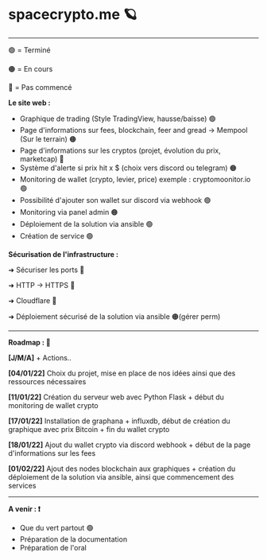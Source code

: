 # spacecrypto.me 🪐

---

🟢 = Terminé

🟠 = En cours

🔴 = Pas commencé

**Le site web :**

- Graphique de trading (Style TradingView, hausse/baisse) 🟢
- Page d'informations sur fees, blockchain, feer and gread -> Mempool (Sur le terrain) 🟠
- Page d'informations sur les cryptos (projet, évolution du prix, marketcap) 🔴
- Système d'alerte si prix hit x $ (choix vers discord ou telegram) 🟠
- Monitoring de wallet (crypto, levier, price) exemple : cryptomoonitor.io 🟢
- Possibilité d'ajouter son wallet sur discord via webhook 🟢
- Monitoring via panel admin 🟠
- Déploiement de la solution via ansible 🟢
- Création de service 🟢 

**Sécurisation de l'infrastructure :**

➜ Sécuriser les ports 🔴

➜ HTTP -> HTTPS 🔴

➜ Cloudflare 🔴

➜ Déploiement sécurisé de la solution via ansible 🟠(gérer perm)

---

**Roadmap : 🧾** 

**[J/M/A]** + Actions..

**[04/01/22]** Choix du projet, mise en place de nos idées ainsi que des ressources nécessaires

**[11/01/22]** Création du serveur web avec Python Flask + début du monitoring de wallet crypto

**[17/01/22]** Installation de graphana + influxdb, début de création du graphique avec prix Bitcoin + fin du wallet crypto

**[18/01/22]** Ajout du wallet crypto via discord webhook + début de la page d'informations sur les fees

**[01/02/22]** Ajout des nodes blockchain aux graphiques + création du déploiement de la solution via ansible, ainsi que commencement des services

---

**A venir : ❗️**

- Que du vert partout 🟢
- Préparation de la documentation
- Préparation de l'oral
